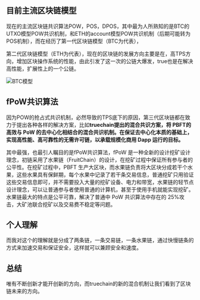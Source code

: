  ## 目前主流区块链模型
 
 现在的主流区块链共识算法POW，POS，DPOS，其中最为人所熟知的是BTC的UTXO模型POW共识机制，和ETH的account模型POW共识机制（后期可能转为POS机制），而在经历了第一代区块链模型（BTC为代表），


第二代区块链模型（ETH为代表），现在的区块链的发展方向主要是在，高TPS方向，增加区块操作系统的性能，由此引发了这一次的公链大爆发，true也是在解决高性能，扩展性上的一个公链。

![BTC模型](https://upload-images.jianshu.io/upload_images/14031180-1c7cf1a2c00211ea.png?imageMogr2/auto-orient/strip%7CimageView2/2/w/1240)
 ## fPoW共识算法
 
  因为POW的抢占式共识机制，必然导致的TPS底下的原因，第三代区块链都在致力于提出各种各样的解决方案，比如**truechain提出的混合共识方案，将 PBFT的高效与 PoW 的去中心化相结合的混合共识机制。在保证去中心化本质的基础上，实现高性能、高可靠性的无需许可链，以承载规模化商用 Dapp 运行的目标。**
  
   其中最强，也最引人瞩目的是fPoW共识算法，fPoW 是一种全新的设计挖矿设计理念，初链采用了水果链（FruitChain）的设计，在挖矿过程中保证所有参与者的公平性。在挖矿过程中，PBFT 生产大区块，而水果链负责将大区块分成若干个水果，这些水果具有保鲜期，每个水果中记录了若干条交易信息，普通挖矿只用验证这些交易信息即可，并不需要投入大量的挖矿设备、电力和带宽，水果链的轻节点设计理念，可以让普通参与者使用普通的计算机，甚至于使用手机就能实现挖矿。水果链最大的特点是公平可靠，解决了普通中 PoW 共识算法中存在的 25%攻击，大矿池联合挖矿以及交易费不稳定等问题。
   
   ## 个人理解
   而我对这个的理解就是分成了两条链，一条交易链，一条水果链，通过快慢链条的方式来加速交易和保证安全，这样就可以兼顾安全和速度。
   ## 总结
   唯有不断创新才能开创新的方向，而truechain的新的混合机制让我们看到了区块链未来的方向。
